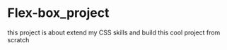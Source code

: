 # Flex-box_project
this project is about extend my CSS skills and build this cool project from scratch

